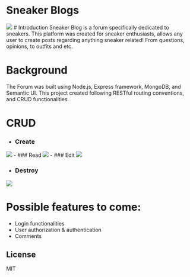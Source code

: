 # Sneaker Blogs

<img src="https://cdn.discordapp.com/attachments/613371646937399296/711463578556694578/unknown.png">
# Introduction
Sneaker Blog is a forum specifically dedicated to sneakers. This platform was created for sneaker enthusiasts, allows any user to create posts regarding anything sneaker related! From questions, opinions, to outfits and etc.

# Background
The Forum was built using Node.js, Express framework, MongoDB, and Semantic UI. This project created following RESTful routing conventions, and CRUD functionalities.

# CRUD
- ### Create
<img src="https://media.discordapp.net/attachments/613371646937399296/711463784039841812/unknown.png">
- ### Read
<img src="https://media.discordapp.net/attachments/613371646937399296/711463730449481738/unknown.png">
- ### Edit
<img src="https://cdn.discordapp.com/attachments/613371646937399296/711464623089647656/unknown.png">

- ### Destroy
<img src="https://cdn.discordapp.com/attachments/613371646937399296/711473130035740703/unknown.png">

# Possible features to come:
- Login functionalities
- User authorization & authentication
- Comments

License
----
MIT